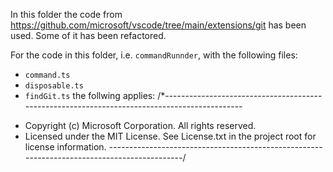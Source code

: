 In this folder the code from https://github.com/microsoft/vscode/tree/main/extensions/git has been used. Some of it has been refactored.

For the code in this folder, i.e. `commandRunnder`, with the following files:
- `command.ts`
- `disposable.ts`
- `findGit.ts`
the follwing applies:
/*---------------------------------------------------------------------------------------------
 *  Copyright (c) Microsoft Corporation. All rights reserved.
 *  Licensed under the MIT License. See License.txt in the project root for license information.
 *--------------------------------------------------------------------------------------------*/
